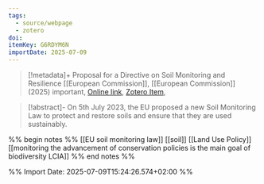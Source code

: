 ```yaml
---
tags:
  - source/webpage
  - zotero
doi: 
itemKey: G6RDYM6N
importDate: 2025-07-09
---
```

>[!metadata]+
> Proposal for a Directive on Soil Monitoring and Resilience
> [[European Commission]], 
> [[European Commission]] (2025)
> important, 
> [Online link](https://environment.ec.europa.eu/publications/proposal-directive-soil-monitoring-and-resilience_en), [Zotero Item](zotero://select/library/items/G6RDYM6N),

>[!abstract]-
>On 5th July 2023, the EU proposed a new Soil Monitoring Law to protect and restore soils and ensure that they are used sustainably.

%% begin notes %%
[[EU soil monitoring law]]
[[soil]]
[[Land Use Policy]]
[[monitoring the advancement of conservation policies is the main goal of biodiversity LCIA]]
%% end notes %%

%% Import Date: 2025-07-09T15:24:26.574+02:00 %%
